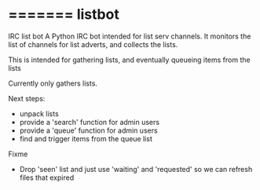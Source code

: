 =======
listbot
=======

IRC list bot
A Python IRC bot intended for list serv channels. It monitors the list of
channels for list adverts, and collects the lists.

This is intended for gathering lists, and eventually queueing items from the
lists

Currently only gathers lists.

Next steps:
* unpack lists
* provide a 'search' function for admin users
* provide a 'queue' function for admin users
* find and trigger items from the queue list

Fixme
* Drop 'seen' list and just use 'waiting' and 'requested' so we can refresh
  files that expired
